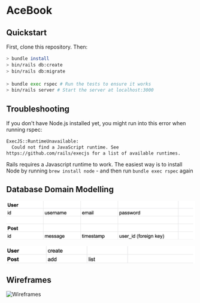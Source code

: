 # AceBook

## Quickstart

First, clone this repository. Then:

```bash
> bundle install
> bin/rails db:create
> bin/rails db:migrate

> bundle exec rspec # Run the tests to ensure it works
> bin/rails server # Start the server at localhost:3000
```

## Troubleshooting

If you don't have Node.js installed yet, you might run into this error when running rspec:

```
ExecJS::RuntimeUnavailable:
  Could not find a JavaScript runtime. See https://github.com/rails/execjs for a list of available runtimes.
 ```

Rails requires a Javascript runtime to work. The easiest way is to install Node by running `brew install node` - and then run `bundle exec rspec` again

## Database Domain Modelling

![Database domain Modelling](https://github.com/Jessocxz98/acebook-anti-social-media-inc/blob/main/app/assets/images/MVP/image.png)

![Database domain Modelling](https://github.com/Jessocxz98/acebook-anti-social-media-inc/blob/main/app/assets/images/MVP/image%20(1).png)

## Wireframes
![Wireframes]()